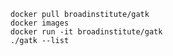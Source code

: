 ```shell script
docker pull broadinstitute/gatk
docker images
docker run -it broadinstitute/gatk
./gatk --list
```